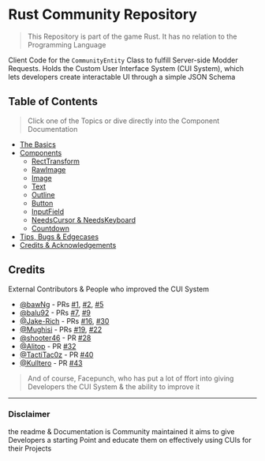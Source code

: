 # Rust Community Repository
> This Repository is part of the game Rust. It has no relation to the Programming Language

Client Code for the `CommunityEntity` Class to fulfill Server-side Modder Requests.
Holds the Custom User Interface System (CUI System), which lets developers create interactable UI through a simple JSON Schema

## Table of Contents
> Click one of the Topics or dive directly into the Component Documentation
- [The Basics](/docs/Basics.md)
- [Components](/docs/components/README.md)
  - [RectTransform](/docs/components/RectTransform.md)
  - [RawImage](/docs/components/UnityEngine.UI.RawImage.md)
  - [Image](/docs/components/UnityEngine.UI.Image.md)
  - [Text](/docs/components/UnityEngine.UI.Text.md)
  - [Outline](/docs/components/UnityEngine.UI.Outline.md)
  - [Button](/docs/components/UnityEngine.UI.Button.md)
  - [InputField](/docs/components/UnityEngine.UI.InputField.md)
  - [NeedsCursor & NeedsKeyboard](/docs/components/NeedsX.md)
  - [Countdown](/docs/components/Countdown.md)
- [Tips, Bugs & Edgecases](/docs/Bugs-Tips.md)
- [Credits & Acknowledgements](#Credits)

## Credits
External Contributors & People who improved the CUI System
- [@bawNg](https://github.com/bawNg)  - PRs [#1](https://github.com/Facepunch/Rust.Community/pull/1), [#2](https://github.com/Facepunch/Rust.Community/pull/2), [#5](https://github.com/Facepunch/Rust.Community/pull/5)
- [@balu92](https://github.com/balu92) - PRs [#7](https://github.com/Facepunch/Rust.Community/pull/7), [#9](https://github.com/Facepunch/Rust.Community/pull/9)
- [@Jake-Rich](https://github.com/Jake-Rich) - PRs [#16](https://github.com/Facepunch/Rust.Community/pull/16), [#30](https://github.com/Facepunch/Rust.Community/pull/39)
- [@Mughisi](https://github.com/Mughisi) - PRs [#19](https://github.com/Facepunch/Rust.Community/pull/19), [#22](https://github.com/Facepunch/Rust.Community/pull/22)
- [@shooter46](https://github.com/shooter46) - PR [#28](https://github.com/Facepunch/Rust.Community/pull/28)
- [@Alitop](https://github.com/Alitop) - PR [#32](https://github.com/Facepunch/Rust.Community/pull/32)
- [@TactiTac0z](https://github.com/TactiTac0z) - PR [#40](https://github.com/Facepunch/Rust.Community/pull/40)
- [@Kulltero](https://github.com/Kulltero) - PR [#43](https://github.com/Facepunch/Rust.Community/pull/43)
> And of course, Facepunch, who has put a lot of ffort into giving Developers the CUI System & the ability to improve it

---
### Disclaimer
the readme & Documentation is Community maintained it aims to give Developers a starting Point and educate them on effectively using CUIs for their Projects
<!--stackedit_data:
eyJoaXN0b3J5IjpbMjA3MzcyODk1OCwxOTA2Nzg4NTM5LDg0OD
kzMjc2OSwtNDQ5Mjc0OTQzLC0yMDE1ODExNzQ1LC0xMTQ0MDgw
NTczLC0yMTI2NDcyMzA1XX0=
-->